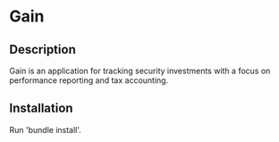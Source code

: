# Gain

## Description

Gain is an application for tracking security investments with a focus on performance reporting and tax accounting.

## Installation

Run 'bundle install'.